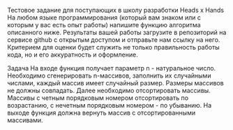Тестовое задание для поступающих в школу разработки Heads x Hands
На любом языке программирования (который вам знаком или с которым у вас есть опыт работы) напишите функцию алгоритма описанного ниже.
Результаты вашей работы загрузите в репозиторий на сервисе github с открытым доступом и отправьте нам ссылку на него.
Критерием для оценки будет служить не только правильность работы кода, но и его аккуратность и оформление.

Задача
На входе функция получает параметр n - натуральное число. Необходимо сгенерировать n-массивов, заполнить их случайными числами, каждый массив имеет случайный размер. Размеры массивов не должны совпадать. Далее необходимо отсортировать массивы. Массивы с четным порядковым номером отсортировать по возрастанию, с нечетным порядковым номером - по убыванию. На выходе функция должна вернуть массив с отсортированными массивами.
